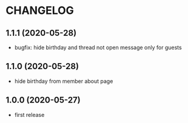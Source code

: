 CHANGELOG
=========

1.1.1 (2020-05-28)
------------------

* bugfix: hide birthday and thread not open message only for guests

1.1.0 (2020-05-28)
------------------

* hide birthday from member about page

1.0.0 (2020-05-27)
------------------

* first release
